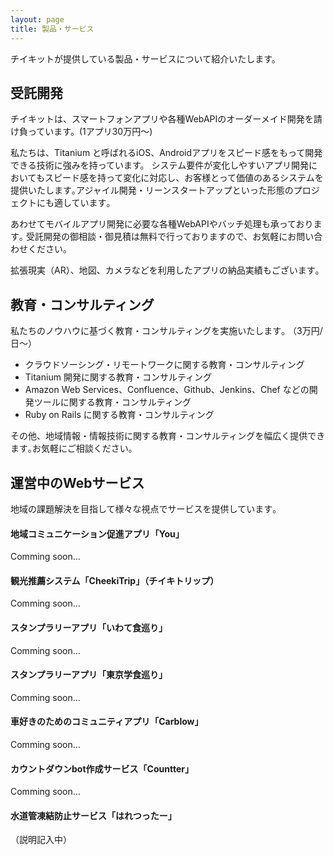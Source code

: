 ```yaml
---
layout: page 
title: 製品・サービス
---
```


チイキットが提供している製品・サービスについて紹介いたします。


## 受託開発

チイキットは、スマートフォンアプリや各種WebAPIのオーダーメイド開発を請け負っています。(1アプリ30万円〜)

私たちは、Titanium と呼ばれるiOS、Androidアプリをスピード感をもって開発できる技術に強みを持っています。
システム要件が変化しやすいアプリ開発においてもスピード感を持って変化に対応し、お客様とって価値のあるシステムを提供いたします｡アジャイル開発・リーンスタートアップといった形態のプロジェクトにも適しています｡

あわせてモバイルアプリ開発に必要な各種WebAPIやバッチ処理も承っております｡
受託開発の御相談・御見積は無料で行っておりますので、お気軽にお問い合わせください｡

拡張現実（AR）、地図、カメラなどを利用したアプリの納品実績もございます｡


## 教育・コンサルティング

私たちのノウハウに基づく教育・コンサルティングを実施いたします｡ （3万円/日〜）

* クラウドソーシング・リモートワークに関する教育・コンサルティング
* Titanium 開発に関する教育・コンサルティング
* Amazon Web Services、Confluence、Github、Jenkins、Chef などの開発ツールに関する教育・コンサルティング
* Ruby on Rails に関する教育・コンサルティング

その他、地域情報・情報技術に関する教育・コンサルティングを幅広く提供できます｡お気軽にご相談ください｡

## 運営中のWebサービス

地域の課題解決を目指して様々な視点でサービスを提供しています｡

#### 地域コミュニケーション促進アプリ「You」
Comming soon...

#### 観光推薦システム「CheekiTrip」（チイキトリップ）
Comming soon...

#### スタンプラリーアプリ「いわて食巡り」
Comming soon...

#### スタンプラリーアプリ「東京学食巡り」
Comming soon...

#### 車好きのためのコミュニティアプリ「Carblow」
Comming soon...

#### カウントダウンbot作成サービス「Countter」
Comming soon...

#### 水道管凍結防止サービス「はれつったー」
（説明記入中）

